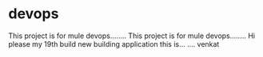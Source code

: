 # devops
This project is for mule devops........
This project is for mule devops........
Hi please my 19th build
new building application this is...
....
venkat

